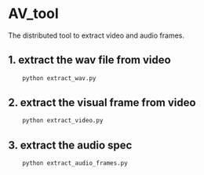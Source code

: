 # AV_tool
The distributed tool to extract video and audio frames.

## 1. extract the wav file from video


``` python
    python extract_wav.py
```

## 2. extract the visual frame from video

``` python
    python extract_video.py
```
## 3. extract the audio spec

``` python
    python extract_audio_frames.py
```